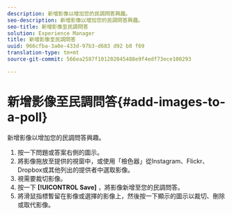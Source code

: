 ```yaml
---
description: 新增影像以增加您的民調問答興趣。
seo-description: 新增影像以增加您的民調問答興趣。
seo-title: 新增影像至民調問答
solution: Experience Manager
title: 新增影像至民調問答
uuid: 966cfba-3a0e-433d-97b3-d683 d92 b8 f69
translation-type: tm+mt
source-git-commit: 566ea2587f101202045488e9f4edf73ece100293

---
```



# 新增影像至民調問答{#add-images-to-a-poll}

新增影像以增加您的民調問答興趣。

1. 按一下問題或答案右側的圖示。
1. 將影像拖放至提供的視窗中，或使用「檢色器」從Instagram、Flickr、Dropbox或其他列出的提供者中選取影像。
1. 視需要裁切影像。
1. 按一下 **[!UICONTROL Save]** ，將影像新增至您的民調問答。
1. 將滑鼠指標暫留在影像或選擇的影像上，然後按一下顯示的圖示以裁切、刪除或取代影像。
